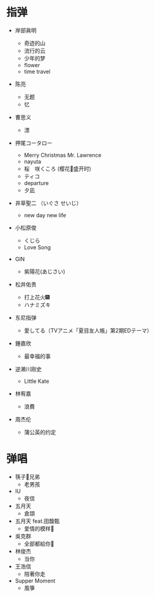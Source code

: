 # 指弹

- 岸部眞明
    -   奇迹的山
    -   流行的云
    -   少年的梦
    -   flower
    -   time travel
- 陈亮
    -	无题
    -   忆
- 曹思义

    -	漂
- 押尾コータロー
    -   Merry Christmas Mr. Lawrence
    -   nayuta
    -   桜　咲くころ (樱花🌸盛开时)
    -   ティコ
    -   departure
    -   夕凪
- 井草聖二 （いぐさ せいじ）

    -   new day new life
- 小松原俊

    -   くじら
    -   Love Song
- GIN
    - 紫陽花(あじさい)
- 松井佑贵
    - 打上花火🎆
    - ハナミズキ
- 东尼指弹
    - 愛してる（TVアニメ「夏目友人帳」第2期EDテーマ）
- 鍾嘉欣
    - 最幸福的事
- 逆濑川刚史
    - Little Kate
- 林宥嘉
    - 浪費
- 周杰伦
    - 蒲公英的约定

# 弹唱

-   筷子🥢兄弟
    -   老男孩
-   IU
    -   夜信
-   五月天
    -   倉頡
-   五月天 feat.田馥甄
    -   爱情的模样💓
-   吳克群
    -   全部都給你🎸
-   林俊杰
    -   当你
-   王浩信
    -   陪著你走
-   Supper Moment
    -   風箏
